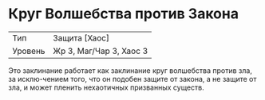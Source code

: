 # Круг Волшебства против Закона

| | |
|---|---|
|Тип|Защита [Хаос]|
|Уровень| Жр 3, Маг/Чар 3, Хаос 3|

Это заклинание работает как заклинание круг волшебства против зла, за
исклю-чением того, что он подобен защите от закона, а не защите от зла,
и может пленить нехаотичных призванных существ.